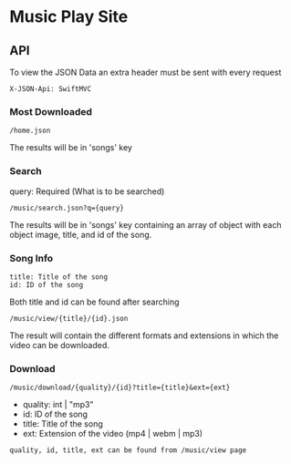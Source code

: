 # Music Play Site

## API

To view the JSON Data an extra header must be sent with every request
```
X-JSON-Api: SwiftMVC
```

### Most Downloaded
```
/home.json
```
The results will be in 'songs' key

### Search
query: Required (What is to be searched)
```
/music/search.json?q={query}
```
The results will be in 'songs' key containing an array of object with each object image, title, and id of the song.

### Song Info
```
title: Title of the song
id: ID of the song
```

Both title and id can be found after searching
```
/music/view/{title}/{id}.json
```

The result will contain the different formats and extensions in which the video can be downloaded.

### Download
```
/music/download/{quality}/{id}?title={title}&ext={ext}
```
- quality: int | "mp3"
- id: ID of the song
- title: Title of the song
- ext: Extension of the video (mp4 | webm | mp3)

```
quality, id, title, ext can be found from /music/view page
```


